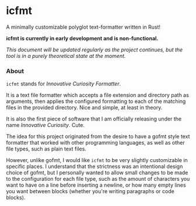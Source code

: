 # icfmt

A minimally customizable polyglot text-formatter written in Rust!

**icfmt is currently in early development and is non-functional.**

*This document will be updated regularly as the project continues, but the tool is in a purely theoretical state at the moment.*

### About

`icfmt` stands for *Innovative Curiosity Formatter*.

It is a text file formatter which accepts a file extension and directory path as arguments, then applies the configured formatting to each of the matching files in the provided directory. Nice and simple, at least in theory. 

It is also the first piece of software that I am officially releasing under the name *Innovative Curiosity*. Cute.

The idea for this project originated from the desire to have a gofmt style text formatter that worked with other programming languages, as well as other file types, such as plain text files. 

However, unlike gofmt, I would like `icfmt` to be very slightly customizable in specific places. I understand that the strictness was an intentional design choice of gofmt, but I personally wanted to allow small changes to be made to the configuration for each file type, such as the amount of characters you want to have on a line before inserting a newline, or how many empty lines you want between blocks (whether you're writing paragraphs or code blocks).
